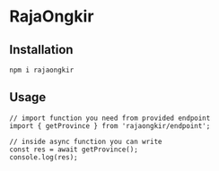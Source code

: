 # RajaOngkir

## Installation
```
npm i rajaongkir
```

## Usage
```
// import function you need from provided endpoint
import { getProvince } from 'rajaongkir/endpoint';

// inside async function you can write
const res = await getProvince();
console.log(res);

```


